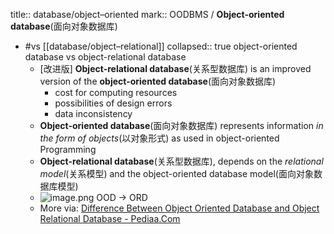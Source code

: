 title:: database/object–oriented
mark:: OODBMS / **Object-oriented database**(面向对象数据库)

- #vs [[database/object–relational]]
  collapsed:: true
  object-oriented database vs object-relational database
  - [改进版] **Object-relational database**(关系型数据库) is an improved version of the **object-oriented database**(面向对象数据库)
    - cost for computing resources
    - possibilities of design errors
    - data inconsistency
  - **Object-oriented database**(面向对象数据库) represents information *in the form of objects*(以对象形式) as used in object-oriented Programming
  - **Object-relational database**(关系型数据库), depends on the *relational model*(关系模型) and the object-oriented database model(面向对象数据库模型)
  - ![image.png](../assets/database/image_1667289030825_0.png)
    OOD -> ORD
  - More via: [Difference Between Object Oriented Database and Object Relational Database - Pediaa.Com](https://pediaa.com/difference-between-object-oriented-database-and-object-relational-database/)